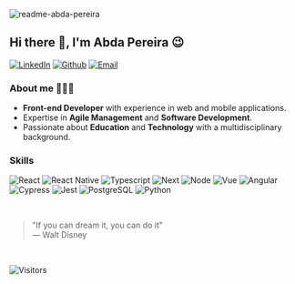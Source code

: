 ![readme-abda-pereira](https://github.com/user-attachments/assets/9a043816-3a88-4d2a-aaff-aa8ef1902fef)

## Hi there 👋, I'm Abda Pereira 😉

[![LinkedIn](https://img.shields.io/badge/LinkedIn-000?style=for-the-badge&logo=linkedin&logoColor=7f77f1)](https://www.linkedin.com/in/abda-pereira-0a4a2388/)
[![Github](https://img.shields.io/badge/Github-000?style=for-the-badge&logo=github&logoColor=7f77f1)](https://github.com/abda-pereira)
[![Email](https://img.shields.io/badge/Email-000?style=for-the-badge&logo=gmail&logoColor=7f77f1)](mailto:abdaqop@gmail.com)

### About me 👩🏽‍💻

- **Front-end Developer** with experience in web and mobile applications.
- Expertise in **Agile Management** and **Software Development**.
- Passionate about **Education** and **Technology** with a multidisciplinary background.

### Skills
![React](https://img.shields.io/badge/react-000?style=for-the-badge&logo=react)
![React Native](https://img.shields.io/badge/React_Native-000?style=for-the-badge&logo=react)
![Typescript](https://img.shields.io/badge/Typescript-000?style=for-the-badge&logo=typescript)
![Next](https://img.shields.io/badge/next-000?style=for-the-badge&logo=next.js)
![Node](https://img.shields.io/badge/node-000?style=for-the-badge&logo=node.js)
![Vue](https://img.shields.io/badge/vue-000?style=for-the-badge&logo=vue.js)
![Angular](https://img.shields.io/badge/Angular-000?style=for-the-badge&logo=angular&logoColor=C3002F)
![Cypress](https://img.shields.io/badge/Cypress-000?style=for-the-badge&logo=cypress)
![Jest](https://img.shields.io/badge/Jest-000?style=for-the-badge&logo=jest)
![PostgreSQL](https://img.shields.io/badge/PostgreSQL-000?style=for-the-badge&logo=postgresql)
![Python](https://img.shields.io/badge/python-000?style=for-the-badge&logo=python)

<br>

> "If you can dream it, you can do it"  
> — Walt Disney

<br>

![Visitors](https://visitor-badge.laobi.icu/badge?page_id=abda-pereira.abda-pereira)
